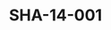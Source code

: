 ---
pid: SHA-14-001
title: SHA-14-001
language: en
collection: Sharhabil Ahmed
original_label: 
rights: Sharhabil Ahmed
location_of_original: Sharhabil Ahmed
photographer_or_studio: 
scanned_from: photograph 10.5 by 16
_date: '1963'
location: Khartoum
description: Hassan Saroji and Sharhabil Ahmed
additional_notes: 
permission_display: 'yes'
on_server: 'no'
on_website: 'no'
permalink: /archive/en/sha-14-001.html
layout: photo-page
---